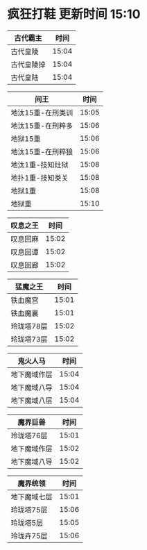 # 疯狂打鞋 更新时间 15:10

| 古代霸主   | 时间    |
|--------|-------|
| 古代皇陵 | 15:04 |
| 古代皇陵掉 | 15:04 |
| 古代皇陆 | 15:04 |

| 间王   | 时间    |
|--------|-------|
| 地汰15重-在刑类训 | 15:05 |
| 地汰15重-在刑粹多 | 15:06 |
| 地狱15重 | 15:06 |
| 地汰15重-在刑粹狼 | 15:06 |
| 地汰1重-技知灶狱 | 15:08 |
| 地扑1重-技知类关 | 15:08 |
| 地狱1重 | 15:08 |
| 地狱重 | 15:10 |

| 叹息之王   | 时间    |
|--------|-------|
| 叹息回麻 | 15:02 |
| 叹息回谭 | 15:02 |
| 叹息回廊 | 15:02 |

| 猛魔之王   | 时间    |
|--------|-------|
| 铁血魔宫 | 15:01 |
| 铁血魔襄 | 15:01 |
| 玲珑塔78层 | 15:02 |
| 玲珑塔73层 | 15:02 |

| 鬼火人马   | 时间    |
|--------|-------|
| 地下魔域作层 | 15:04 |
| 地下魔域八导 | 15:04 |
| 地下魔域八层 | 15:04 |

| 魔界巨兽   | 时间    |
|--------|-------|
| 玲珑塔76层 | 15:01 |
| 地下魔域作层 | 15:02 |
| 地下魔域八导 | 15:02 |

| 魔界统领   | 时间    |
|--------|-------|
| 地下魔域七层 | 15:01 |
| 玲珑塔75层 | 15:06 |
| 玲珑塔5层 | 15:05 |
| 玲珑卉75层 | 15:06 |